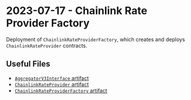 # 2023-07-17 - Chainlink Rate Provider Factory

Deployment of `ChainlinkRateProviderFactory`, which creates and deploys `ChainlinkRateProvider` contracts.

## Useful Files

- [`AggregatorV3Interface` artifact](./artifact/AggregatorV3Interface.json)
- [`ChainlinkRateProvider` artifact](./artifact/ChainlinkRateProvider.json)
- [`ChainlinkRateProviderFactory` artifact](./artifact/ChainlinkRateProviderFactory.json)
